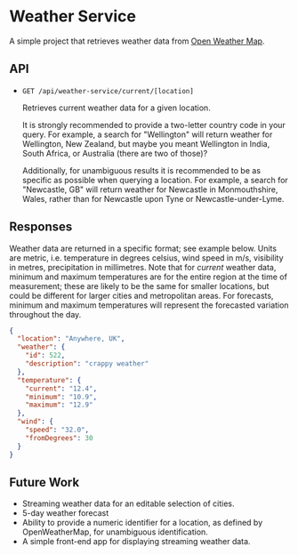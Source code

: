 # Weather Service

A simple project that retrieves weather data from [Open Weather Map](https://openweathermap.org/).

## API

- `GET /api/weather-service/current/[location]`

  Retrieves current weather data for a given location.
  
  It is strongly recommended to provide a two-letter country code in your query. For example, a
  search for "Wellington" will return weather for Wellington, New Zealand, but maybe you meant
  Wellington in India, South Africa, or Australia (there are two of those)?
  
  Additionally, for unambiguous results it is recommended to be as specific as possible when
  querying a location. For example, a search for "Newcastle, GB" will return weather for Newcastle
  in Monmouthshire, Wales, rather than for Newcastle upon Tyne or Newcastle-under-Lyme.

## Responses
Weather data are returned in a specific format; see example below.
Units are metric, i.e. temperature in degrees celsius, wind speed in m/s, visibility in metres,
precipitation in millimetres. Note that for _current_ weather data, minimum and maximum temperatures
are for the entire region at the time of measurement; these are likely to be the same for smaller
locations, but could be different for larger cities and metropolitan areas. For forecasts, minimum
and maximum temperatures will represent the forecasted variation throughout the day.

```json
{
  "location": "Anywhere, UK",
  "weather": {
    "id": 522,
    "description": "crappy weather"
  },
  "temperature": {
    "current": "12.4",
    "minimum": "10.9",
    "maximum": "12.9"
  },
  "wind": {
    "speed": "32.0",
    "fromDegrees": 30
  }
}
```

## Future Work
- Streaming weather data for an editable selection of cities.
- 5-day weather forecast
- Ability to provide a numeric identifier for a location, as defined by OpenWeatherMap, for
  unambiguous identification.
- A simple front-end app for displaying streaming weather data.

